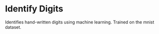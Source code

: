 # Identify Digits
Identifies hand-written digits using machine learning.
Trained on the mnist dataset.
